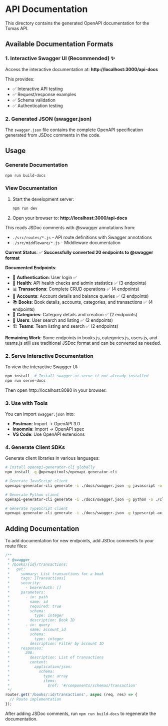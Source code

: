 # API Documentation

This directory contains the generated OpenAPI documentation for the Tomas API.

## Available Documentation Formats

### 1. Interactive Swagger UI (Recommended) ✨
Access the interactive documentation at: **http://localhost:3000/api-docs**

This provides:
- ✅ Interactive API testing
- ✅ Request/response examples  
- ✅ Schema validation
- ✅ Authentication testing

### 2. Generated JSON (swagger.json)
The `swagger.json` file contains the complete OpenAPI specification generated from JSDoc comments in the code.

## Usage

### Generate Documentation
```bash
npm run build-docs
```

### View Documentation
1. Start the development server:
   ```bash
   npm run dev
   ```
2. Open your browser to: **http://localhost:3000/api-docs**

This reads JSDoc comments with @swagger annotations from:
- `./src/routes/*.js` - API route definitions with Swagger annotations
- `./src/middleware/*.js` - Middleware documentation

**Current Status**: ✅ **Successfully converted 20 endpoints to @swagger format**

**Documented Endpoints**:
- 🔐 **Authentication**: User login ✅
- 💊 **Health**: API health checks and admin statistics ✅ (3 endpoints)
- 📊 **Transactions**: Complete CRUD operations ✅ (4 endpoints)
- 🏦 **Accounts**: Account details and balance queries ✅ (2 endpoints)
- 📚 **Books**: Book details, accounts, categories, and transactions ✅ (4 endpoints)
- 📖 **Categories**: Category details and creation ✅ (2 endpoints)
- 👥 **Users**: User search and listing ✅ (2 endpoints)
- 🏗️ **Teams**: Team listing and search ✅ (2 endpoints)


**Remaining Work**: Some endpoints in books.js, categories.js, users.js, and teams.js still use traditional JSDoc format and can be converted as needed.

### 2. Serve Interactive Documentation

To view the interactive Swagger UI:

```bash
npm install  # Install swagger-ui-serve if not already installed
npm run serve-docs
```

Then open http://localhost:8080 in your browser.

### 3. Use with Tools

You can import `swagger.json` into:
- **Postman**: Import → OpenAPI 3.0
- **Insomnia**: Import → OpenAPI spec
- **VS Code**: Use OpenAPI extensions

### 4. Generate Client SDKs

Generate client libraries in various languages:

```bash
# Install openapi-generator-cli globally
npm install -g @openapitools/openapi-generator-cli

# Generate JavaScript client
openapi-generator-cli generate -i ./docs/swagger.json -g javascript -o ./client-js

# Generate Python client
openapi-generator-cli generate -i ./docs/swagger.json -g python -o ./client-python

# Generate TypeScript client
openapi-generator-cli generate -i ./docs/swagger.json -g typescript-axios -o ./client-ts
```

## Adding Documentation

To add documentation for new endpoints, add JSDoc comments to your route files:

```javascript
/**
 * @swagger
 * /books/{id}/transactions:
 *   get:
 *     summary: List transactions for a book
 *     tags: [Transactions]
 *     security:
 *       - bearerAuth: []
 *     parameters:
 *       - in: path
 *         name: id
 *         required: true
 *         schema:
 *           type: integer
 *         description: Book ID
 *       - in: query
 *         name: account_id
 *         schema:
 *           type: integer
 *         description: Filter by account ID
 *     responses:
 *       200:
 *         description: List of transactions
 *         content:
 *           application/json:
 *             schema:
 *               type: array
 *               items:
 *                 $ref: '#/components/schemas/Transaction'
 */
router.get('/books/:id/transactions', async (req, res) => {
  // Route implementation
});
```

After adding JSDoc comments, run `npm run build-docs` to regenerate the documentation.
